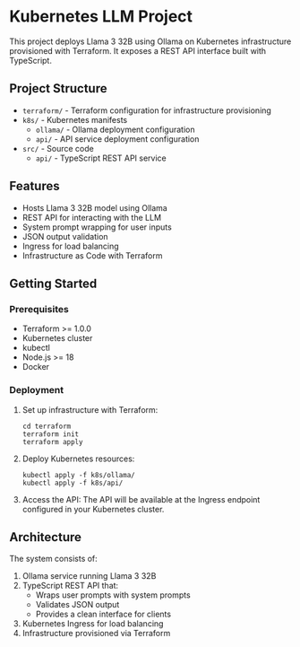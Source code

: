 # Kubernetes LLM Project

This project deploys Llama 3 32B using Ollama on Kubernetes infrastructure provisioned with Terraform. It exposes a REST API interface built with TypeScript.

## Project Structure

- `terraform/` - Terraform configuration for infrastructure provisioning
- `k8s/` - Kubernetes manifests
  - `ollama/` - Ollama deployment configuration
  - `api/` - API service deployment configuration
- `src/` - Source code
  - `api/` - TypeScript REST API service

## Features

- Hosts Llama 3 32B model using Ollama
- REST API for interacting with the LLM
- System prompt wrapping for user inputs
- JSON output validation
- Ingress for load balancing
- Infrastructure as Code with Terraform

## Getting Started

### Prerequisites

- Terraform >= 1.0.0
- Kubernetes cluster
- kubectl
- Node.js >= 18
- Docker

### Deployment

1. Set up infrastructure with Terraform:

   ```
   cd terraform
   terraform init
   terraform apply
   ```

2. Deploy Kubernetes resources:

   ```
   kubectl apply -f k8s/ollama/
   kubectl apply -f k8s/api/
   ```

3. Access the API:
   The API will be available at the Ingress endpoint configured in your Kubernetes cluster.

## Architecture

The system consists of:

1. Ollama service running Llama 3 32B
2. TypeScript REST API that:
   - Wraps user prompts with system prompts
   - Validates JSON output
   - Provides a clean interface for clients
3. Kubernetes Ingress for load balancing
4. Infrastructure provisioned via Terraform
